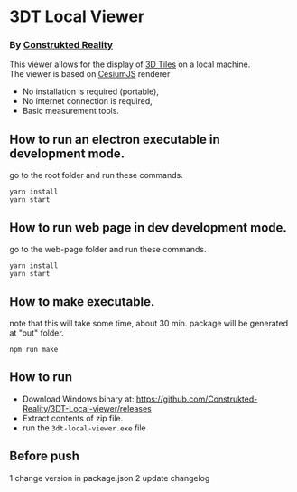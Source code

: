 # 3DT Local Viewer
### By [Construkted Reality](https://construkted.com/)


This viewer allows for the display of [3D Tiles](https://github.com/CesiumGS/3d-tiles) on a local machine.  
The viewer is based on [CesiumJS](https://github.com/CesiumGS/cesium) renderer

- No installation is required (portable), 
- No internet connection is required,
- Basic measurement tools.

## How to run an electron executable in development mode.
  go to the root folder and run these commands.
  
    yarn install
    yarn start
  
## How to run web page in dev development mode.
  go to the web-page folder and run these commands.
    
    yarn install
    yarn start
    
## How to make executable.
   note that this will take some time, about 30 min.
   package will be generated at "out" folder.  

    npm run make  

## How to run
- Download Windows binary at: https://github.com/Construkted-Reality/3DT-Local-viewer/releases
- Extract contents of zip file.
- run the `3dt-local-viewer.exe` file

## Before push
1 change version in package.json
2 update changelog



